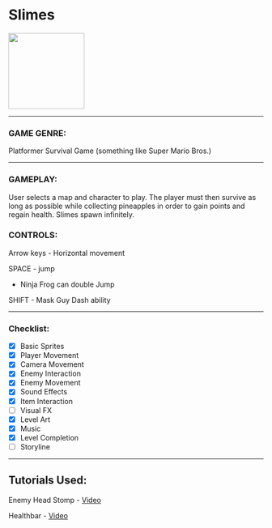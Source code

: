 # Slimes

<img src="https://user-images.githubusercontent.com/89825064/214717304-4e6b8325-e560-4537-a2ac-28e3b3ea1696.png" width="150">

<!---
![slimeGreen](https://user-images.githubusercontent.com/89825064/214717304-4e6b8325-e560-4537-a2ac-28e3b3ea1696.png)-->


---

### GAME GENRE: 
Platformer Survival Game
(something like Super Mario Bros.)

---

### GAMEPLAY:
User selects a map and character to play. The player must then survive as long as possible while collecting pineapples in order to gain points and regain health. Slimes spawn infinitely.

### CONTROLS:
Arrow keys - Horizontal movement

SPACE - jump
- Ninja Frog can double Jump

SHIFT - Mask Guy Dash ability

---

### Checklist:

- [x] Basic Sprites
- [x] Player Movement
- [x] Camera Movement
- [x] Enemy Interaction
- [x] Enemy Movement
- [x] Sound Effects
- [x] Item Interaction
- [ ] Visual FX
- [x] Level Art
- [x] Music
- [x] Level Completion
- [ ] Storyline

---

## Tutorials Used:

Enemy Head Stomp - [Video](https://www.youtube.com/watch?v=LFGZUEudjY4&ab_channel=AlexanderZotov)

Healthbar - [Video](https://www.youtube.com/watch?v=6U_OZkFtyxY&ab_channel=Tarodev)
